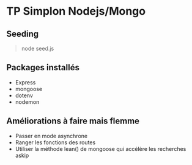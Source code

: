 # TP Simplon Nodejs/Mongo

## Seeding 

> node seed.js

## Packages installés

- Express
- mongoose
- dotenv
- nodemon

## Améliorations à faire mais flemme 

- Passer en mode asynchrone
- Ranger les fonctions des routes 
- Utiliser la méthode lean() de mongoose qui accélère les recherches askip
